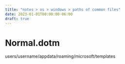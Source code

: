 ```yaml
---
title: "notes > os > windows > paths of common files"
date: 2023-01-01T00:00:00-06:00
draft: true
---
```


# Normal.dotm
users/username/appdata/roaming/microsoft/templates
